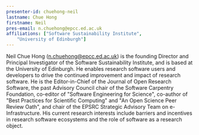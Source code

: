 ```yaml
---
presenter-id: chuehong-neil
lastname: Chue Hong
firstname: Neil
pres-email: n.chuehong@epcc.ed.ac.uk
affiliations: ["Software Sustainability Institute",
	"University of Edinburgh"]
---
```

Neil Chue Hong (<n.chuehong@epcc.ed.ac.uk>) is the founding Director and
Principal Investigator of the Software Sustainability Institute, and
is based at the University of Edinburgh. He enables research software
users and developers to drive the continued improvement and impact of
research software. He is the Editor-in-Chief of the Journal of Open
Research Software, the past Advisory Council chair of the Software
Carpentry Foundation, co-editor of "Software Engineering for Science",
co-author of "Best Practices for Scientific Computing" and "An Open
Science Peer Review Oath", and chair of the EPSRC Strategic Advisory
Team on e-Infrastructure. His current research interests include
barriers and incentives in research software ecosystems and the role
of software as a research object.
